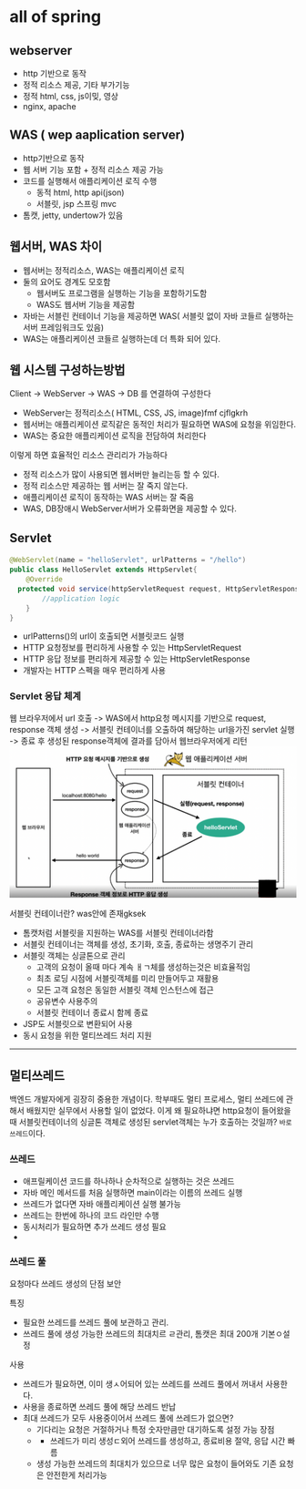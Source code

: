 # all of spring
## webserver
- http 기반으로 동작
- 정적 리소스 제공, 기타 부가기능
- 정적 html, css, js이밎, 영상
- nginx, apache

## WAS ( wep aaplication server)
- http기반으로 동작
- 웹 서버 기능 포함 + 정적 리소스 제공 가능
- 코드를 실행해서 애플리케이션 로직 수행
  - 동적 html, http api(json)
  - 서블릿, jsp  스프링 mvc
- 톰캣, jetty, undertow가 있음

## 웹서버, WAS 차이 
- 웹서버는 정적리소스, WAS는 애플리케이션 로직
- 둘의 요어도 경계도 모호함
  - 웹서버도 프로그램을 실행하는 기능을 포함하기도함
  - WAS도 웹서버 기능을 제공함
- 자바는 서블린 컨테이너 기능을 제공하면 WAS( 서블릿 없이 자바 코들르 실행하는 서버 프레임워크도 있음)
- WAS는 애플리케이션 코들르 실행하는데 더 특화 되어 있다.

## 웹 시스템 구성하는방법
Client -> WebServer -> WAS -> DB 를 연결하여 구성한다
- WebServer는 정적리소스( HTML, CSS, JS, image)fmf cjflgkrh
- 웹서버는 애플리케이션 로직같은 동적인 처리가 필요하면 WAS에 요청을 위임한다. 
- WAS는 중요한 애플리케이션 로직을 전담하여 처리한다

이렇게 하면 효율적인 리소스 관리리가 가능하다 
- 정적 리소스가 많이 사용되면 웹서버만 늘리는등 할 수 있다. 
- 정적 리소스만 제공하는 웹 서버는 잘 죽지 않는다. 
- 애플리케이션 로직이 동작하는 WAS 서버는 잘 죽음
- WAS, DB장애시 WebServer서버가 오류화면을 제공할 수 있다. 

## Servlet
```java
@WebServlet(name = "helloServlet", urlPatterns = "/hello")
public class HelloServlet extends HttpServlet{
    @Override
  protected void service(httpServletRequest request, HttpServletResponse response ){
        //application logic
    }
}

```
- urlPatterns()의 url이 호출되면 서블릿코드 실행
- HTTP 요청정보를 편리하게 사용할 수 있는 HttpServletRequest
- HTTP 응답 정보를 편리하게 제공할 수 있는 HttpServletResponse
- 개발자는 HTTP 스펙을 매우 편리하게 사용

### Servlet 응답 체계
웹 브라우저에서 url 호출
-> WAS에서 http요청 메시지를 기반으로 request, response 객체 생성
-> 서블릿 컨테이너를 오출하여 해당하는 url을가진 servlet 실행
-> 종료 후 생성된 response객체에 결과를 담아서 웹브라우저에게 리턴
![img.png](img.png)

서블릿 컨테이너란?
was안에 존재gksek
- 톰캣처럼 서블릿을 지원하는 WAS를 서블릿 컨테이너라함
- 서블릿 컨테이너는 객체를 생성, 초기화, 호출, 종료하는 생명주기 관리
- 서블릿 객체는 싱글톤으로 관리
  - 고객의 요청이 올때 마다 계속 ㅐㄱ체를 생성하는것은 비효율적임
  - 최초 로딩 시점에 서블릿객체를 미리 만들어두고 재활용
  - 모든 고객 요청은 동일한 서블릿 객체 인스턴스에 접근
  - 공유변수 사용주의 
  - 서블릿 컨테이너 종료시 함께 종료
- JSP도 서블릿으로 변환되어 사용
- 동시 요청을 위한 멀티쓰레드 처리 지원
---
## 멀티쓰레드
백엔드 개발자에게 굉장히 중용한 개념이다. 학부때도 멀티 프로세스, 멀티 쓰레드에 관해서 배웠지만 실무에서 사용할 일이 없었다. 
이게 왜 필요하냐면 http요청이 들어왔을때 서블릿컨테이너의 싱글톤 객체로 생성된 servlet객체는 누가 호출하는 것일까? `바로 쓰레드`이다.

### 쓰레드 
- 애프릴케이션 코드를 하나하나 순차적으로 실행하는 것은 쓰레드
- 자바 메인 메서드를 처음 실행하면 main이라는 이름의 쓰레드 실행
- 쓰레드가 없다면 자바 애플리케이션 실행 불가능
- 쓰레드는 한번에 하나의 코드 라인만 수행
- 동시처리가 필요하면 추가 쓰레드 생성 필요
- 
### 쓰레드 풀
요청마다 쓰레드 생성의 단점 보안

특징 
- 필요한 쓰레드를 쓰레드 풀에 보관하고 관리.
- 쓰레드 풀에 생성 가능한 쓰레드의 최대치르 ㄹ관리, 톰캣은 최대 200개 기본ㅇ설정

사용
- 쓰레드가 필요하면, 이미 생ㅅ어되어 있는 쓰레드를 쓰레드 풀에서 꺼내서 사용한다. 
- 사용을 종료하면 쓰레드 풀에 해당 쓰레드 반납
- 최대 쓰레드가 모두 사용중이어서 쓰레드 풀에 쓰레드가 없으면?
  - 기다리는 요청은 거절하거나 특정 숫자만큼만 대기하도록 설정 가능
장점
  - - 쓰레드가 미리 생성ㄷ외어 쓰레드를 생성하고, 종료비용 절약, 응답 시간 빠름
  - 생성 가능한 쓰레드의 최대치가 있으므로 너무 많은 요청이 들어와도 기존 요청은 안전한게 처리가능